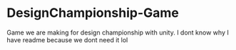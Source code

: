 # DesignChampionship-Game
Game we are making for design championship with unity. I dont know why I have readme because we dont need it lol 
